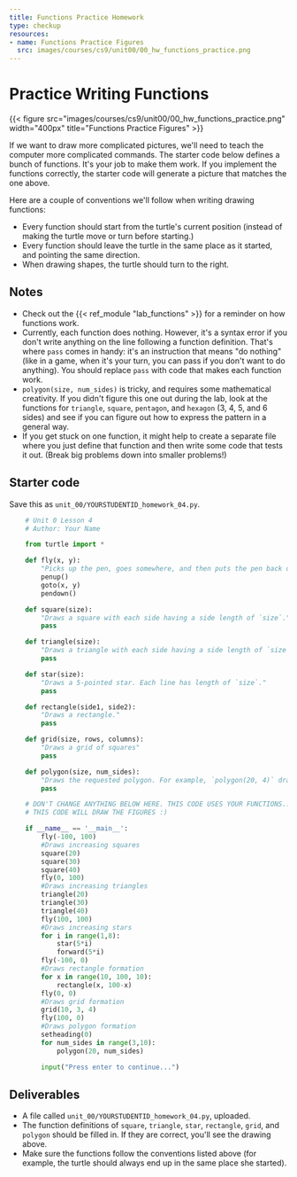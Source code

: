```yaml
---
title: Functions Practice Homework
type: checkup
resources:
- name: Functions Practice Figures
  src: images/courses/cs9/unit00/00_hw_functions_practice.png
---
```


# Practice Writing Functions

{{< figure src="images/courses/cs9/unit00/00_hw_functions_practice.png" width="400px" title="Functions Practice Figures" >}}

If we want to draw more complicated pictures, we'll need to teach the computer more complicated
commands. The starter code below defines a bunch of functions. It's your job to make them work.
If you implement the functions correctly, the starter code will generate a picture that matches the
one above.

Here are a couple of conventions we'll follow when writing drawing functions:

- Every function should start from the turtle's current position (instead of making the turtle move or turn
  before starting.)
- Every function should leave the turtle in the same place as it started, and pointing the same direction.
- When drawing shapes, the turtle should turn to the right.

## Notes

- Check out the {{< ref_module "lab_functions" >}} for a reminder on how functions work.
- Currently, each function does nothing. However, it's a syntax error if you don't write anything
  on the line following a function definition. That's where `pass` comes in handy: it's an instruction
  that means "do nothing" (like in a game, when it's your turn, you can pass if you don't want to do anything).
  You should replace `pass` with code that makes each function work.
- `polygon(size, num_sides)` is tricky, and requires some mathematical creativity. If you didn't figure this one
  out during the lab, look at the functions for `triangle`, `square`, `pentagon`, and `hexagon` (3, 4, 5, and 6 sides)
  and see if you can figure out how to express the pattern in a general way.
- If you get stuck on one function, it might help to create a separate file where you just define that function and
  then write some code that tests it out. (Break big problems down into smaller problems!)

## Starter code

Save this as `unit_00/YOURSTUDENTID_homework_04.py`.

```python
    # Unit 0 Lesson 4
    # Author: Your Name

    from turtle import *

    def fly(x, y):
        "Picks up the pen, goes somewhere, and then puts the pen back down."
        penup()
        goto(x, y)
        pendown()

    def square(size):
        "Draws a square with each side having a side length of `size`."
        pass

    def triangle(size):
        "Draws a triangle with each side having a side length of `size`."
        pass

    def star(size):
        "Draws a 5-pointed star. Each line has length of `size`."
        pass

    def rectangle(side1, side2):
        "Draws a rectangle."
        pass

    def grid(size, rows, columns):
        "Draws a grid of squares"
        pass

    def polygon(size, num_sides):
        "Draws the requested polygon. For example, `polygon(20, 4)` draws a square of size 20."
        pass

    # DON'T CHANGE ANYTHING BELOW HERE. THIS CODE USES YOUR FUNCTIONS... IF YOUR FUNCTION WORKS PROPERLY,
    # THIS CODE WILL DRAW THE FIGURES :)

    if __name__ == '__main__':
        fly(-100, 100)
        #Draws increasing squares
        square(20)
        square(30)
        square(40)
        fly(0, 100)
        #Draws increasing triangles
        triangle(20)
        triangle(30)
        triangle(40)
        fly(100, 100)
        #Draws increasing stars
        for i in range(1,8):
            star(5*i)
            forward(5*i)
        fly(-100, 0)
        #Draws rectangle formation
        for x in range(10, 100, 10):
            rectangle(x, 100-x)
        fly(0, 0)
        #Draws grid formation
        grid(10, 3, 4)
        fly(100, 0)
        #Draws polygon formation
        setheading(0)
        for num_sides in range(3,10):
            polygon(20, num_sides)

        input("Press enter to continue...")
```

## Deliverables

- A file called `unit_00/YOURSTUDENTID_homework_04.py`, uploaded.
- The function definitions of `square`, `triangle`, `star`, `rectangle`, `grid`, and
  `polygon` should be filled in. If they are correct, you'll see the drawing above.
- Make sure the functions follow the conventions listed above (for example, the turtle
  should always end up in the same place she started).
